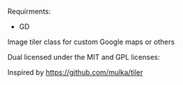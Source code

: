 Requirments:

* GD

Image tiler class for custom Google maps or others

Dual licensed under the MIT and GPL licenses:
[](http://www.opensource.org/licenses/mit-license.php)
[](http://www.gnu.org/licenses/gpl.html)

Inspired by https://github.com/mulka/tiler